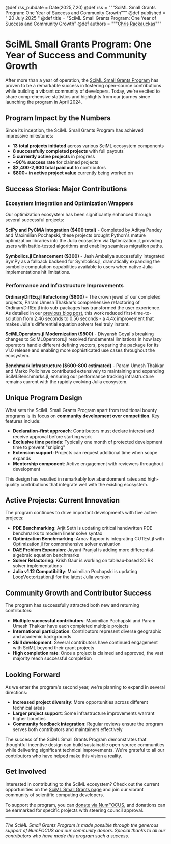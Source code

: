 @def rss_pubdate = Date(2025,7,20)
@def rss = """SciML Small Grants Program: One Year of Success and Community Growth"""
@def published = " 20 July 2025 "
@def title = "SciML Small Grants Program: One Year of Success and Community Growth"
@def authors = """<a href="https://github.com/ChrisRackauckas">Chris Rackauckas</a>"""

# SciML Small Grants Program: One Year of Success and Community Growth

After more than a year of operation, the [SciML Small Grants Program](https://sciml.ai/small_grants/) has proven to be a remarkable success in fostering open-source contributions while building a vibrant community of developers. Today, we're excited to share comprehensive statistics and highlights from our journey since launching the program in April 2024.

## Program Impact by the Numbers

Since its inception, the SciML Small Grants Program has achieved impressive milestones:

- **13 total projects initiated** across various SciML ecosystem components
- **8 successfully completed projects** with full payouts
- **5 currently active projects** in progress
- **~90% success rate** for claimed projects
- **\$2,400-2,600 total paid out** to contributors
- **\$800+ in active project value** currently being worked on

## Success Stories: Major Contributions

### Ecosystem Integration and Optimization Wrappers

Our optimization ecosystem has been significantly enhanced through several successful projects:

**SciPy and PyCMA Integration (\$400 total)** - Completed by Aditya Pandey and Maximilian Pochapski, these projects brought Python's mature optimization libraries into the Julia ecosystem via Optimization.jl, providing users with battle-tested algorithms and enabling seamless migration paths.

**Symbolics.jl Enhancement (\$300)** - Jash Ambaliya successfully integrated SymPy as a fallback backend for Symbolics.jl, dramatically expanding the symbolic computation capabilities available to users when native Julia implementations hit limitations.

### Performance and Infrastructure Improvements

**OrdinaryDiffEq.jl Refactoring (\$600)** - The crown jewel of our completed projects, Param Umesh Thakkar's comprehensive refactoring of OrdinaryDiffEq.jl into sub-packages has transformed the user experience. As detailed in our [previous blog post](https://sciml.ai/news/2024/08/10/sciml_small_grants_successes/), this work reduced first-time-to-solution from 2.46 seconds to 0.56 seconds - a 4.4x improvement that makes Julia's differential equation solvers feel truly instant.

**SciMLOperators.jl Modernization (\$500)** - Divyansh Goyal's breaking changes to SciMLOperators.jl resolved fundamental limitations in how lazy operators handle different defining vectors, preparing the package for its v1.0 release and enabling more sophisticated use cases throughout the ecosystem.

**Benchmark Infrastructure (\$600-800 estimated)** - Param Umesh Thakkar and Marko Polic have contributed extensively to maintaining and expanding SciMLBenchmarks.jl, ensuring our performance tracking infrastructure remains current with the rapidly evolving Julia ecosystem.

## Unique Program Design

What sets the SciML Small Grants Program apart from traditional bounty programs is its focus on **community development over competition**. Key features include:

- **Declaration-first approach**: Contributors must declare interest and receive approval before starting work
- **Exclusive time periods**: Typically one month of protected development time to prevent "sniping"
- **Extension support**: Projects can request additional time when scope expands
- **Mentorship component**: Active engagement with reviewers throughout development

This design has resulted in remarkably low abandonment rates and high-quality contributions that integrate well with the existing ecosystem.

## Active Projects: Current Innovation

The program continues to drive important developments with five active projects:

- **PDE Benchmarking**: Arjit Seth is updating critical handwritten PDE benchmarks to modern linear solve syntax
- **Optimization Benchmarking**: Arnav Kapoor is integrating CUTEst.jl with Optimization.jl for comprehensive solver evaluation
- **DAE Problem Expansion**: Jayant Pranjal is adding more differential-algebraic equation benchmarks
- **Solver Refactoring**: Krish Gaur is working on tableau-based SDIRK solver implementations
- **Julia v1.12 Compatibility**: Maximilian Pochapski is updating LoopVectorization.jl for the latest Julia version

## Community Growth and Contributor Success

The program has successfully attracted both new and returning contributors:

- **Multiple successful contributors**: Maximilian Pochapski and Param Umesh Thakkar have each completed multiple projects
- **International participation**: Contributors represent diverse geographic and academic backgrounds
- **Skill development**: Several contributors have continued engagement with SciML beyond their grant projects
- **High completion rate**: Once a project is claimed and approved, the vast majority reach successful completion

## Looking Forward

As we enter the program's second year, we're planning to expand in several directions:

- **Increased project diversity**: More opportunities across different technical areas
- **Larger project support**: Some infrastructure improvements warrant higher bounties
- **Community feedback integration**: Regular reviews ensure the program serves both contributors and maintainers effectively

The success of the SciML Small Grants Program demonstrates that thoughtful incentive design can build sustainable open-source communities while delivering significant technical improvements. We're grateful to all our contributors who have helped make this vision a reality.

## Get Involved

Interested in contributing to the SciML ecosystem? Check out the current opportunities on the [SciML Small Grants page](https://sciml.ai/small_grants/) and join our vibrant community of scientific computing developers.

To support the program, you can [donate via NumFOCUS](https://numfocus.org/donate-to-sciml), and donations can be earmarked for specific projects with steering council approval.

---

*The SciML Small Grants Program is made possible through the generous support of NumFOCUS and our community donors. Special thanks to all our contributors who have made this program such a success.*